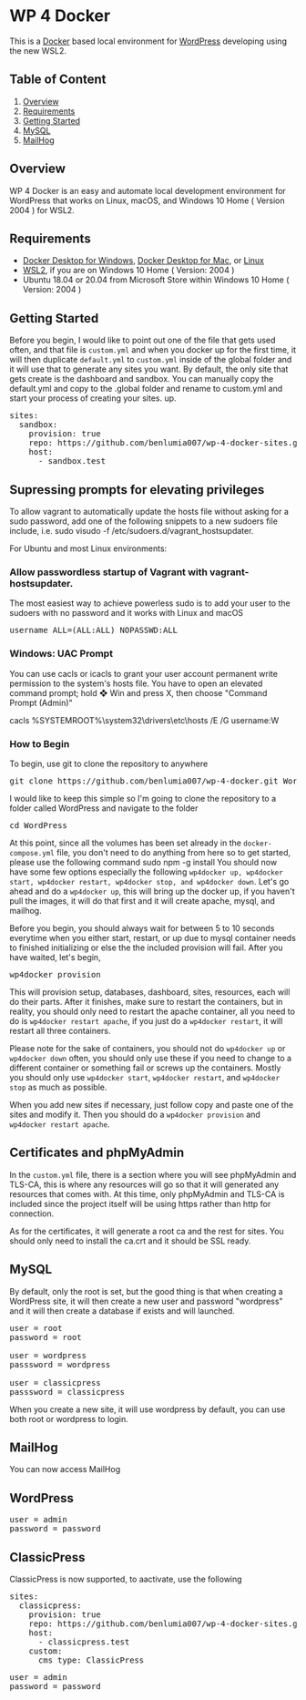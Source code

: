 # WP 4 Docker
This is a [Docker](https://www.docker.com) based local environment for [WordPress](https://wordpress.org) developing using the new WSL2. 

## Table of Content

1. [Overview](https://github.com/benlumia007/docker-for-wordpress#overview)
2. [Requirements](https://github.com/benlumia007/docker-for-wordpress#requirements)
3. [Getting Started](https://github.com/benlumia007/docker-for-wordpress#getting-started)
4. [MySQL](https://github.com/benlumia007/docker-for-wordpress#mysql)
5. [MailHog](https://github.com/benlumia007/docker-for-wordpress#mailhog)

## Overview
WP 4 Docker is an easy and automate local development environment for WordPress that works on Linux, macOS, and Windows 10 Home ( Version 2004 ) for WSL2.

## Requirements
* [Docker Desktop for Windows](https://docs.docker.com/docker-for-windows/install), [Docker Desktop for Mac](https://docs.docker.com/docker-for-mac/install/), or [Linux](https://docs.docker.com/engine/install/)
* [WSL2](https://docs.microsoft.com/en-us/windows/wsl/), if you are on Windows 10 Home ( Version: 2004 )
* Ubuntu 18.04 or 20.04 from Microsoft Store within Windows 10 Home ( Version: 2004 )

## Getting Started
Before you begin, I would like to point out one of the file that gets used often, and that file is <code>custom.yml</code> and when you docker up for the first time, it will then duplicate <code>default.yml</code> to <code>custom.yml</code> inside of the global folder and it will use that to generate any sites you want. By default, the only site that gets create is the dashboard and sandbox. You can manually copy the default.yml and copy to the .global folder and rename to custom.yml and start your process of creating your sites.
up. 
<pre>
sites:
  sandbox:
    provision: true
    repo: https://github.com/benlumia007/wp-4-docker-sites.git
    host:
      - sandbox.test
</pre>
## Supressing prompts for elevating privileges
To allow vagrant to automatically update the hosts file without asking for a sudo password, add one of the following snippets to a new sudoers file include, i.e. sudo visudo -f /etc/sudoers.d/vagrant_hostsupdater.

For Ubuntu and most Linux environments:

### Allow passwordless startup of Vagrant with vagrant-hostsupdater.
The most easiest way to achieve powerless sudo is to add your user to the sudoers with no password and it works with Linux and macOS

<pre>username ALL=(ALL:ALL) NOPASSWD:ALL</pre>

### Windows: UAC Prompt
You can use cacls or icacls to grant your user account permanent write permission to the system's hosts file. You have to open an elevated command prompt; hold ❖ Win and press X, then choose "Command Prompt (Admin)"

cacls %SYSTEMROOT%\system32\drivers\etc\hosts /E /G username:W 

### How to Begin
To begin, use git to clone the repository to anywhere
<pre>
git clone https://github.com/benlumia007/wp-4-docker.git WordPress
</pre>
I would like to keep this simple so I'm going to clone the repository to a folder called WordPress and navigate to the folder
<pre>
cd WordPress
</pre>
At this point, since all the volumes has been set already in the `docker-compose.yml` file, you don't need to do anything from here so to get started, please use the following command
</pre>
sudo npm -g install
</pre>
You should now have some few options especially the following `wp4docker up, wp4docker start, wp4docker restart, wp4docker stop, and wp4docker down`. Let's go ahead and do a `wp4docker up`, this will bring up the docker up, if you haven't pull the images, it will do that first and it will create apache, mysql, and mailhog.

Before you begin, you should always wait for between 5 to 10 seconds everytime when you either start, restart, or up due to mysql container needs to finished initializing or else the the included provision will fail. After you have waited, let's begin, 
<pre>
wp4docker provision
</pre>
This will provision setup, databases, dashboard, sites, resources, each will do their parts. After it finishes, make sure to restart the containers, but in reality, you should only need to restart the apache container, all you need to do is `wp4docker restart apache`, if you just do a `wp4docker restart`, it will restart all three containers.

Please note for the sake of containers, you should not do `wp4docker up` or `wp4docker down` often, you should only use these if you need to change to a different container or something fail or screws up the containers. Mostly you should only use `wp4docker start`, `wp4docker restart`, and `wp4docker stop` as much as possible.

When you add new sites if necessary, just follow copy and paste one of the sites and modify it. Then you should do a `wp4docker provision` and `wp4docker restart apache`.

## Certificates and phpMyAdmin
In the <code>custom.yml</code> file, there is a section where you will see phpMyAdmin and TLS-CA, this is where any resources will go so that it will generated any resources that comes with. At this time, only phpMyAdmin and TLS-CA is included since the project itself will be using https rather than http for connection.

As for the certificates, it will generate a root ca and the rest for sites. You should only need to install the ca.crt and it should be SSL ready. 

## MySQL
By default, only the root is set, but the good thing is that when creating a WordPress site, it will then create a new user and password "wordpress" and it will then create a database if exists and will launched.
<pre>
user = root
password = root

user = wordpress
passsword = wordpress

user = classicpress
passsword = classicpress
</pre>
When you create a new site, it will use wordpress by default, you can use both root or wordpress to login.

## MailHog
You can now access MailHog

## WordPress
<pre>
user = admin
password = password
</pre>

## ClassicPress
ClassicPress is now supported, to aactivate, use the following
<pre>
sites:
  classicpress:
    provision: true
    repo: https://github.com/benlumia007/wp-4-docker-sites.git
    host:
      - classicpress.test
    custom:
      cms_type: ClassicPress
</pre>
<pre>
user = admin
password = password
</pre>
